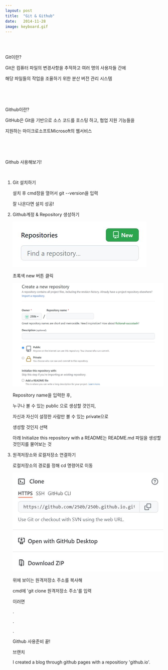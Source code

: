 ```yaml
---
layout: post
title:  "Git & Github"
date:   2014-11-28
image: keyboard.gif
---
```

<br><br>
<p class="intro"><span class="dropcap"></span>Git이란?<p>
<p>Git은 컴퓨터 파일의 변경사항을 추적하고 여러 명의 사용자들 간에</p>
<p>해당 파일들의 작업을 조율하기 위한 분산 버전 관리 시스템</p>
<br><br><br>
<p class="intro"><span class="dropcap"></span>Github이란?<p>
<p>GitHub은 Git을 기반으로 소스 코드를 호스팅 하고, 협업 지원 기능들을</p>
<p>지원하는 마이크로소프트Microsoft의 웹서비스</p>
<br><br><br>
<p class="intro"><span class="dropcap"></span>Github 사용해보기!<p>
<br>
<p class="firstpost">
    <ol>
        <li>Git 설치하기
            <p> </p>
            <p>설치 후 cmd창을 열어서 git --version을 입력</p>
            <p>잘 나온다면 설치 성공!</p>
            <p> </p>
            <p> </p>
            <p> </p>
        </li>
        <li>Github계정 & Repository 생성하기
            <p> </p>
            <p> </p>
            <p><img src="/assets/img/repository.JPG" alt=""><P>
            <p>초록색 new 버튼 클릭</p>
            <p> </p>
            <p> </p>
            <p><img src="/assets/img/create.JPG" alt=""><P>
            <p>Repository name을 입력한 후,</p>
            <p> </p>
            <p> </p>
            <p>누구나 볼 수 있는 public 으로 생성할 것인지,</p>
            <p>자신과 자신이 설정한 사람만 볼 수 있는 private으로</p>
            <p>생성할 것인지 선택</p>
            <p> </p>
            <p> </p>
            <p>아래 Initialize this repository with a README는 README.md 파일을 생성할 것인지를 물어보는 것</p>
            <p> </p>
            <p> </p>
            <p> </p>
        <li>원격저장소와 로컬저장소 연결하기
            <p> </p>
            <p> </p>
            <p>로컬저장소의 경로를 정해 cd 명령어로 이동</p>
            <p><img src="/assets/img/clone.JPG" alt=""><P>
            <p>위에 보이는 원격저장소 주소를 복사해</p>
            <p>cmd에 'git clone 원격저장소 주소'를 입력</p>
<p>이러면</p>
<p>.</p>
<p>.</p>
<p>.</p>
<p> </p>
<p class="intro"><span class="dropcap"></span>Github 사용준비 끝!<p>
<p class="intro"><span class="dropcap"></span>브랜치<p>
<p class="firstpost">I created a blog through github pages with a repositiory 'github.io'.<p>
